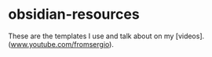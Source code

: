 # obsidian-resources

These are the templates I use and talk about on my [videos].(www.youtube.com/fromsergio).
